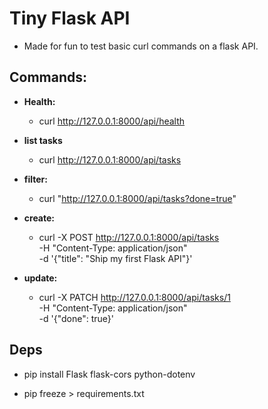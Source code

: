 # Tiny Flask API

- Made for fun to test basic curl commands on a flask API.

## Commands:

- **Health:**
  - curl http://127.0.0.1:8000/api/health

- **list tasks**
  - curl http://127.0.0.1:8000/api/tasks

- **filter:**
  - curl "http://127.0.0.1:8000/api/tasks?done=true"

- **create:**
  - curl -X POST http://127.0.0.1:8000/api/tasks \
      -H "Content-Type: application/json" \
      -d '{"title": "Ship my first Flask API"}'

- **update:**
  - curl -X PATCH http://127.0.0.1:8000/api/tasks/1 \
    -H "Content-Type: application/json" \
    -d '{"done": true}'


## Deps

- pip install Flask flask-cors python-dotenv

- pip freeze > requirements.txt
